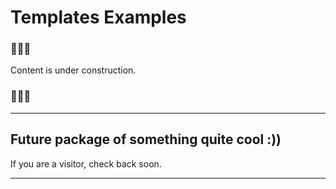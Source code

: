 # Templates Examples


### 🚧🚧🚧

Content is under construction.

### 🚧🚧🚧


--- 

## Future package of something quite cool :))

If you are a visitor, check back soon.

---
